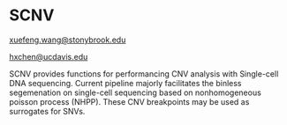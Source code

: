 SCNV
=======


xuefeng.wang@stonybrook.edu 

hxchen@ucdavis.edu


SCNV provides functions for performancing CNV analysis with Single-cell DNA sequencing. Current pipeline majorly facilitates the binless segemenation on single-cell sequencing based on nonhomogeneous poisson process (NHPP). These CNV breakpoints may be used as surrogates for SNVs.

